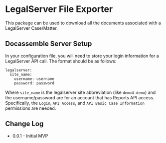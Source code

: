 # LegalServer File Exporter
This package can be used to download all the documents associated with a LegalServer Case/Matter.

## Docassemble Server Setup
In your configuration file, you will need to store your login information for a LegalServer API call. The format should be as follows:
```
legalserver:
  site_name:
    username: username
    password: password
```
Where `site_name` is the legalserver site abbreviation (like `demo4-demo`) and the username/password are for an account that has Reports API access. Specifically, the `Login`, `API Access`, and `API Basic Case Information` permissions are needed. 

## Change Log
* 0.0.1 - Initial MVP
